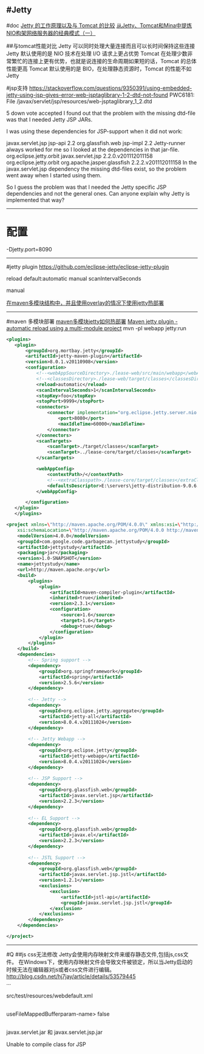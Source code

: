 #Jetty
---
#doc
[Jetty 的工作原理以及与 Tomcat 的比较](http://www.ibm.com/developerworks/cn/java/j-lo-jetty/index.html)
[从Jetty、Tomcat和Mina中提炼NIO构架网络服务器的经典模式（一）](http://blog.csdn.net/cutesource/article/details/6192016)

##与tomcat性能对比
Jetty 可以同时处理大量连接而且可以长时间保持这些连接
Jetty 默认使用的是 NIO 技术在处理 I/O 请求上更占优势
Tomcat 在处理少数非常繁忙的连接上更有优势，也就是说连接的生命周期如果短的话，Tomcat 的总体性能更高
Tomcat 默认使用的是 BIO，在处理静态资源时，Tomcat 的性能不如 Jetty



#jsp支持
https://stackoverflow.com/questions/9350391/using-embedded-jetty-using-jsp-gives-error-web-jsptaglibrary-1-2-dtd-not-found
PWC6181: File /javax/servlet/jsp/resources/web-jsptaglibrary_1_2.dtd

5
down vote
accepted
I found out that the problem with the missing dtd-file was that I needed Jetty JSP JARs.

I was using these dependencies for JSP-support when it did not work:

<dependency>
        <groupId>javax.servlet.jsp</groupId>
        <artifactId>jsp-api</artifactId>
        <version>2.2</version>
    </dependency>
    <dependency>
        <groupId>org.glassfish.web</groupId>
        <artifactId>jsp-impl</artifactId>
        <version>2.2</version>
    </dependency>
Jetty-runner always worked for me so I looked at the dependencies in that jar-file.

<dependency>
    <groupId>org.eclipse.jetty.orbit</groupId>
    <artifactId>javax.servlet.jsp</artifactId>
    <version>2.2.0.v201112011158</version>
</dependency>
<dependency>
    <groupId>org.eclipse.jetty.orbit</groupId>
    <artifactId>org.apache.jasper.glassfish</artifactId>
    <version>2.2.2.v201112011158</version>
</dependency>
In the javax.servlet.jsp dependency the missing dtd-files exist, so the problem went away when I started using them.

So I guess the problem was that I needed the Jetty specific JSP dependencies and not the general ones. Can anyone explain why Jetty is implemented that way?


---
# 配置
-Djetty.port=8090


---
#jetty plugin
https://github.com/eclipse-jetty/eclipse-jetty-plugin


reload
default:automatic
manual
scanIntervalSeconds

manual

[在maven多模块结构中，并且使用overlay的情况下使用jetty热部署](http://www.cnblogs.com/firejava/p/6269138.html)


---
#maven 多模块部署
[maven多模块jetty如何热部署](http://www.oschina.net/question/1383717_129478)
[Maven jetty plugin - automatic reload using a multi-module project](https://stackoverflow.com/questions/25725552/maven-jetty-plugin-automatic-reload-using-a-multi-module-project)
mvn -pl webapp jetty:run
```xml
<plugins>
   <plugin>
       <groupId>org.mortbay.jetty</groupId>
       <artifactId>jetty-maven-plugin</artifactId>
       <version>8.0.1.v20110908</version>
       <configuration>
           <!--<webAppSourceDirectory>./lease-web/src/main/webapp</webAppSourceDirectory>-->
           <!--<classesDirectory>./lease-web/target/classes</classesDirectory>-->
           <reload>automatic</reload>
           <scanIntervalSeconds>1</scanIntervalSeconds>
           <stopKey>foo</stopKey>
           <stopPort>9999</stopPort>
           <connectors>
               <connector implementation="org.eclipse.jetty.server.nio.SelectChannelConnector">
                   <port>8080</port>
                   <maxIdleTime>60000</maxIdleTime>
               </connector>
           </connectors>
           <scanTargets>
               <scanTarget>./target/classes</scanTarget>
               <scanTarget>../lease-core/target/classes</scanTarget>
           </scanTargets>

           <webAppConfig>
               <contextPath>/</contextPath>
               <!--<extraClasspath>./lease-core/target/classes</extraClasspath>-->
               <defaultsDescriptor>E:\servers\jetty-distribution-9.0.6.v20130930\etc\webdefault.xml</defaultsDescriptor>
           </webAppConfig>

       </configuration>
   </plugin>
   </plugins>
```

```xml
<project xmlns=\"http://maven.apache.org/POM/4.0.0\" xmlns:xsi=\"http://www.w3.org/2001/XMLSchema-instance\"
    xsi:schemaLocation=\"http://maven.apache.org/POM/4.0.0 http://maven.apache.org/maven-v4_0_0.xsd\">
    <modelVersion>4.0.0</modelVersion>
    <groupId>com.google.code.garbagecan.jettystudy</groupId>
    <artifactId>jettystudy</artifactId>
    <packaging>jar</packaging>
    <version>1.0-SNAPSHOT</version>
    <name>jettystudy</name>
    <url>http://maven.apache.org</url>
    <build>
        <plugins>
            <plugin>
                <artifactId>maven-compiler-plugin</artifactId>
                <inherited>true</inherited>
                <version>2.3.1</version>
                <configuration>
                    <source>1.6</source>
                    <target>1.6</target>
                    <debug>true</debug>
                </configuration>
            </plugin>
        </plugins>
    </build>
    <dependencies>
        <!-- Spring support -->
        <dependency>
            <groupId>org.springframework</groupId>
            <artifactId>spring</artifactId>
            <version>2.5.6</version>
        </dependency>
 
        <!-- Jetty -->
        <dependency>
            <groupId>org.eclipse.jetty.aggregate</groupId>
            <artifactId>jetty-all</artifactId>
            <version>8.0.4.v20111024</version>
        </dependency>
 
        <!-- Jetty Webapp -->
        <dependency>
            <groupId>org.eclipse.jetty</groupId>
            <artifactId>jetty-webapp</artifactId>
            <version>8.0.4.v20111024</version>
        </dependency>
 
        <!-- JSP Support -->
        <dependency>
            <groupId>org.glassfish.web</groupId>
            <artifactId>javax.servlet.jsp</artifactId>
            <version>2.2.3</version>
        </dependency>
 
        <!-- EL Support -->
        <dependency>
            <groupId>org.glassfish.web</groupId>
            <artifactId>javax.el</artifactId>
            <version>2.2.3</version>
        </dependency>
 
        <!-- JSTL Support -->
        <dependency>
            <groupId>org.glassfish.web</groupId>
            <artifactId>javax.servlet.jsp.jstl</artifactId>
            <version>1.2.1</version>
            <exclusions>
                <exclusion>
                    <artifactId>jstl-api</artifactId>
                    <groupId>javax.servlet.jsp.jstl</groupId>
                </exclusion>
            </exclusions>
        </dependency>
    </dependencies>

</project>
```




---
#Q
##js css无法修改
Jetty会使用内存映射文件来缓存静态文件,包括js,css文件。
在Windows下，使用内存映射文件会导致文件被锁定，所以当Jetty启动的时候无法在编辑器对js或者css文件进行编辑。
http://blog.csdn.net/hj7jay/article/details/53579445
<configuration>  
    ...  
    <webAppConfig>  
       <defaultsDescriptor>src/test/resources/webdefault.xml</defaultsDescriptor>  
    </webAppConfig>  
<configuration>

<init-param>  
     <param-name>useFileMappedBufferparam-name>  
     <param-value>false<param-value>  
<init-param>  

##
javax.servlet.jar 和 javax.servlet.jsp.jar

Unable to compile class for JSP


